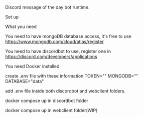 Discord message of the day bot runtime.

Set up 


What you need

You need to have mongoDB database access, it's free to use
https://www.mongodb.com/cloud/atlas/register

You need to have discordbot to use, register one in 
https://discord.com/developers/applications

You need Docker installed 

create .env file with these information
TOKEN="<discord-bot-token>"
MONGODB="<mongodb-connection-string>"
DATABASE="data"

add .env file inside both discordbot and webclient folders. 

docker compose up in discordbot folder

docker compose up in webclient folder(WIP)

